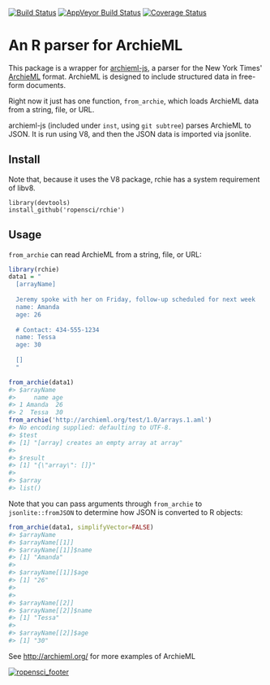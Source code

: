<!-- README.md is generated from README.Rmd. Please edit that file -->
[![Build Status](https://travis-ci.org/ropensci/rchie.svg?branch=master)](https://travis-ci.org/ropensci/rchie) [![AppVeyor Build Status](https://ci.appveyor.com/api/projects/status/github/reopnsci/rchie?branch=master&svg=true)](https://ci.appveyor.com/project/ropensci/rcie) [![Coverage Status](https://coveralls.io/repos/ropensci/rchie/badge.svg)](https://coveralls.io/r/ropensci/rchie)

An R parser for ArchieML
========================

This package is a wrapper for [archieml-js](https://github.com/newsdev/archieml-js), a parser for the New York Times' [ArchieML](http://archieml.org/) format. ArchieML is designed to include structured data in free-form documents.

Right now it just has one function, `from_archie`, which loads ArchieML data from a string, file, or URL.

archieml-js (included under `inst`, using `git subtree`) parses ArchieML to JSON. It is run using V8, and then the JSON data is imported via jsonlite.

Install
-------

Note that, because it uses the V8 package, rchie has a system requirement of libv8.

    library(devtools)
    install_github('ropensci/rchie')

Usage
-----

`from_archie` can read ArchieML from a string, file, or URL:

``` r
library(rchie)
data1 = "
  [arrayName]
  
  Jeremy spoke with her on Friday, follow-up scheduled for next week
  name: Amanda
  age: 26
  
  # Contact: 434-555-1234
  name: Tessa
  age: 30
  
  []
  "

from_archie(data1)          
#> $arrayName
#>     name age
#> 1 Amanda  26
#> 2  Tessa  30
from_archie('http://archieml.org/test/1.0/arrays.1.aml')
#> No encoding supplied: defaulting to UTF-8.
#> $test
#> [1] "[array] creates an empty array at array"
#> 
#> $result
#> [1] "{\"array\": []}"
#> 
#> $array
#> list()
```

Note that you can pass arguments through `from_archie` to `jsonlite::fromJSON` to determine how JSON is converted to R objects:

``` r
from_archie(data1, simplifyVector=FALSE)
#> $arrayName
#> $arrayName[[1]]
#> $arrayName[[1]]$name
#> [1] "Amanda"
#> 
#> $arrayName[[1]]$age
#> [1] "26"
#> 
#> 
#> $arrayName[[2]]
#> $arrayName[[2]]$name
#> [1] "Tessa"
#> 
#> $arrayName[[2]]$age
#> [1] "30"
```

See <http://archieml.org/> for more examples of ArchieML

[![ropensci\_footer](http://ropensci.org/public_images/github_footer.png)](http://ropensci.org)
